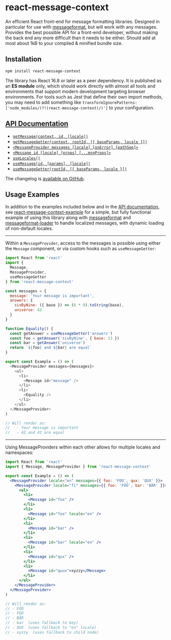 # react-message-context

An efficient React front-end for message formatting libraries.
Designed in particular for use with [messageformat], but will work with any messages.
Provides the best possible API for a front-end developer, without making the back end any more difficult than it needs to be either.
Should add at most about 1kB to your compiled & minified bundle size.

[messageformat]: https://messageformat.github.io

## Installation

```
npm install react-message-context
```

The library has React 16.8 or later as a peer dependency.
It is published as an **ES module** only, which should work directly with almost all tools and environments that support modern development targeting browser environments.
For tools such as Jest that define their own import methods, you may need to add something like `transformIgnorePatterns: ['node_modules/(?!(react-message-context)/)']` to your configuration.

## [API Documentation]

- [`getMessage(context, id, [locale])`](https://github.com/eemeli/react-message-context/tree/master/docs/react-message-context.getmessage.md)
- [`getMessageGetter(context, rootId, [{ baseParams, locale }])`](https://github.com/eemeli/react-message-context/tree/master/docs/react-message-context.getmessagegetter.md)
- [`<MessageProvider messages [locale] [onError] [pathSep]>`](https://github.com/eemeli/react-message-context/tree/master/docs/react-message-context.messageprovider.md)
- [`<Message id [locale] [props] [...msgProps]>`](https://github.com/eemeli/react-message-context/tree/master/docs/react-message-context.message.md)
- [`useLocales()`](https://github.com/eemeli/react-message-context/tree/master/docs/react-message-context.uselocales.md)
- [`useMessage(id, [params], [locale])`](https://github.com/eemeli/react-message-context/tree/master/docs/react-message-context.usemessage.md)
- [`useMessageGetter(rootId, [{ baseParams, locale }])`](https://github.com/eemeli/react-message-context/tree/master/docs/react-message-context.usemessagegetter.md)

The changelog is [available on GitHub](https://github.com/eemeli/react-message-context/releases).

## Usage Examples

In addition to the examples included below and in the [API documentation], see [react-message-context-example] for a simple, but fully functional example of using this library along with [messageformat] and [messageformat-loader] to handle localized messages, with dynamic loading of non-default locales.

[API Documentation]: https://github.com/eemeli/react-message-context/tree/master/docs/react-message-context.md
[react-message-context-example]: https://github.com/eemeli/react-message-context/tree/master/example#react-message-context-example
[react-message-context]: https://www.npmjs.com/package/react-message-context
[messageformat]: https://www.npmjs.com/package/messageformat
[messageformat-loader]: https://www.npmjs.com/package/messageformat-loader

---

Within a `MessageProvider`, access to the messages is possible using either the `Message` component, or via custom hooks such as `useMessageGetter`:

```js
import React from 'react'
import {
  Message,
  MessageProvider,
  useMessageGetter
} from 'react-message-context'

const messages = {
  message: 'Your message is important',
  answers: {
    sixByNine: ({ base }) => (6 * 9).toString(base),
    universe: 42
  }
}

function Equality() {
  const getAnswer = useMessageGetter('answers')
  const foo = getAnswer('sixByNine', { base: 13 })
  const bar = getAnswer('universe')
  return `${foo} and ${bar} are equal`
}

export const Example = () => (
  <MessageProvider messages={messages}>
    <ul>
      <li>
        <Message id="message" />
      </li>
      <li>
        <Equality />
      </li>
    </ul>
  </MessageProvider>
)

// Will render as:
//   - Your message is important
//   - 42 and 42 are equal
```

---

Using MessageProviders within each other allows for multiple locales and namespaces:

```jsx
import React from 'react'
import { Message, MessageProvider } from 'react-message-context'

export const Example = () => (
  <MessageProvider locale="en" messages={{ foo: 'FOO', qux: 'QUX' }}>
    <MessageProvider locale="fi" messages={{ foo: 'FÖÖ', bar: 'BÄR' }}>
      <ul>
        <li>
          <Message id="foo" />
        </li>
        <li>
          <Message id="foo" locale="en" />
        </li>
        <li>
          <Message id="bar" />
        </li>
        <li>
          <Message id="bar" locale="en" />
        </li>
        <li>
          <Message id="qux" />
        </li>
        <li>
          <Message id="quux">xyzzy</Message>
        </li>
      </ul>
    </MessageProvider>
  </MessageProvider>
)

// Will render as:
// - FÖÖ
// - FOO
// - BÄR
// - bar  (uses fallback to key)
// - QUX  (uses fallback to "en" locale)
// - xyzzy  (uses fallback to child node)
```
